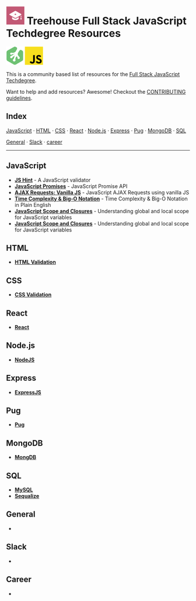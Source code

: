 # ![Full Stack JavaScript Techdegree](repo-imgs/fsjs.png "FSJS") Treehouse Full Stack JavaScript Techdegree Resources

![Treehouse Logo](repo-imgs/frogprint.png "Team Treehouse") ![JavaScript](repo-imgs/js.png)

This is a community based list of resources for the [Full Stack JavaScript Techdegree](https://www.teamtreehouse.com).

Want to help and add resources? Awesome! Checkout the [CONTRIBUTING guidelines](CONTRIBUTING.md).

## Index

[JavaScript](#javascript) ·
[HTML](#html) ·
[CSS](#css) ·
[React](#react) ·
[Node.js](#node.js) ·
[Express](#express) ·
[Pug](#pug) ·
[MongoDB](#mongodb) ·
[SQL](#sqlL)

[General](#general) ·
[Slack](#slack) ·
[career](#career)

-------

## JavaScript
* **[JS Hint](http://jshint.com/)** - A JavaScript validator
* **[JavaScript Promises](https://davidwalsh.name/promises)** - JavaScript Promise API
* **[AJAX Requests: Vanilla JS](https://davidwalsh.name/xmlhttprequest)** - JavaScript AJAX Requests using vanilla JS
* **[Time Complexity & Big-O Notation](https://medium.freecodecamp.com/time-is-complex-but-priceless-f0abd015063c#.6a4s0p49a)** - Time Complexity & Big-O Notation in Plain English
* **[JavaScript Scope and Closures](https://css-tricks.com/javascript-scope-closures/)** - Understanding global and local scope for JavaScript variables
* **[JavaScript Scope and Closures](https://css-tricks.com/javascript-scope-closures/)** - Understanding global and local scope for JavaScript variables 

## HTML

* **[HTML Validation](https://validator.w3.org/)**

## CSS

* **[CSS Validation](https://jigsaw.w3.org/css-validator/)**

## React

* **[React](https://reactjs.org/)**

## Node.js

* **[NodeJS](https://nodejs.org/en/)**

## Express

* **[ExpressJS](http://expressjs.com)**

## Pug

* **[Pug](https://pugjs.org/api/getting-started.html)**

## MongoDB

* **[MongDB](https://docs.mongodb.com/)**

## SQL

* **[MySQL](https://dev.mysql.com/doc/)**
* **[Sequalize](http://docs.sequelizejs.com/)**



## General

*

## Slack

*

## Career

*
